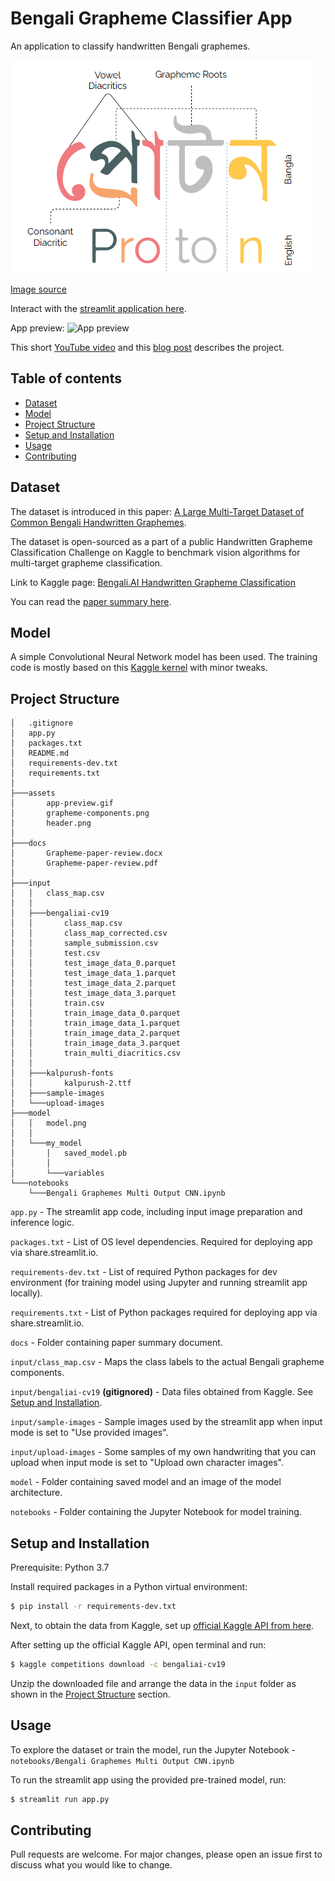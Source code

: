 # Bengali Grapheme Classifier App

An application to classify handwritten Bengali graphemes.

![Grapheme Components](./assets/grapheme-components.png)

[Image source](https://arxiv.org/abs/2010.00170)

Interact with the [streamlit application here](https://share.streamlit.io/kmjawadurrahman/bengali-grapheme-classifier-app/main/app.py).

App preview:
![App preview](./assets/app-preview.gif)

This short [YouTube video](https://youtu.be/s1gdKgmcuIc) and this [blog post](https://www.linkedin.com/pulse/full-stack-deep-learning-project-bengali-grapheme-k-m-jawadur-rahman/) describes the project.


## Table of contents
- [Dataset](#dataset)
- [Model](#model)
- [Project Structure](#project-structure)
- [Setup and Installation](#setup-and-installation)
- [Usage](#usage)
- [Contributing](#contributing)


## Dataset

The dataset is introduced in this paper: [A Large Multi-Target Dataset of Common Bengali Handwritten Graphemes](https://arxiv.org/abs/2010.00170).

The dataset is open-sourced as a part of a public Handwritten Grapheme Classification Challenge on Kaggle to benchmark vision algorithms for multi-target grapheme classification.

Link to Kaggle page: [Bengali.AI Handwritten Grapheme Classification](https://www.kaggle.com/c/bengaliai-cv19/overview)

You can read the [paper summary here](https://github.com/kmjawadurrahman/bengali-grapheme-classifier-app/blob/main/docs/Grapheme-paper-review.pdf).


## Model

A simple Convolutional Neural Network model has been used. The training code is mostly based on this [Kaggle kernel](https://www.kaggle.com/ngminhton/bengali-graphemes-starter-eda-multi-output-cnn) with minor tweaks.


## Project Structure

```
│   .gitignore
│   app.py
│   packages.txt
│   README.md
│   requirements-dev.txt
│   requirements.txt
│
├───assets
│       app-preview.gif
│       grapheme-components.png
│       header.png
│
├───docs
│       Grapheme-paper-review.docx
│       Grapheme-paper-review.pdf
│
├───input
│   │   class_map.csv
│   │
│   ├───bengaliai-cv19
│   │       class_map.csv
│   │       class_map_corrected.csv
│   │       sample_submission.csv
│   │       test.csv
│   │       test_image_data_0.parquet
│   │       test_image_data_1.parquet
│   │       test_image_data_2.parquet
│   │       test_image_data_3.parquet
│   │       train.csv
│   │       train_image_data_0.parquet
│   │       train_image_data_1.parquet
│   │       train_image_data_2.parquet
│   │       train_image_data_3.parquet
│   │       train_multi_diacritics.csv
│   │
│   ├───kalpurush-fonts
│   │       kalpurush-2.ttf
│   ├───sample-images
│   └───upload-images
├───model
│   │   model.png
│   │
│   └───my_model
│       │   saved_model.pb
│       │
│       └───variables
└───notebooks
    └───Bengali Graphemes Multi Output CNN.ipynb
```

`app.py` - The streamlit app code, including input image preparation and inference logic.

`packages.txt` - List of OS level dependencies. Required for deploying app via share.streamlit.io.

`requirements-dev.txt` - List of required Python packages for dev environment (for training model using Jupyter and running streamlit app locally).

`requirements.txt` - List of Python packages required for deploying app via share.streamlit.io.

`docs` - Folder containing paper summary document.

`input/class_map.csv` - Maps the class labels to the actual Bengali grapheme components.

`input/bengaliai-cv19` **(gitignored)** - Data files obtained from Kaggle. See [Setup and Installation](#setup-and-installation).

`input/sample-images` - Sample images used by the streamlit app when input mode is set to "Use provided images".

`input/upload-images` - Some samples of my own handwriting that you can upload when input mode is set to "Upload own character images".

`model` - Folder containing saved model and an image of the model architecture.

`notebooks` - Folder containing the Jupyter Notebook for model training.


## Setup and Installation

Prerequisite: Python 3.7

Install required packages in a Python virtual environment:
```bash
$ pip install -r requirements-dev.txt
```

Next, to obtain the data from Kaggle, set up [official Kaggle API from here](https://github.com/Kaggle/kaggle-api).

After setting up the official Kaggle API, open terminal and run:
```bash
$ kaggle competitions download -c bengaliai-cv19
```

Unzip the downloaded file and arrange the data in the `input` folder as shown in the [Project Structure](#project-structure) section.


## Usage

To explore the dataset or train the model, run the Jupyter Notebook - `notebooks/Bengali Graphemes Multi Output CNN.ipynb`

To run the streamlit app using the provided pre-trained model, run:
```bash
$ streamlit run app.py
```


## Contributing
Pull requests are welcome. For major changes, please open an issue first to discuss what you would like to change.